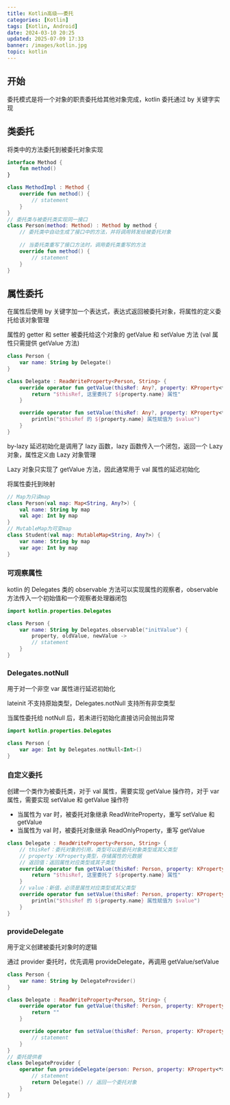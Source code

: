 ```yaml
---
title: Kotlin高级——委托
categories: [Kotlin]
tags: [Kotlin, Android]
date: 2024-03-10 20:25
updated: 2025-07-09 17:33
banner: /images/kotlin.jpg
topic: kotlin
---
```

## 开始

委托模式是将一个对象的职责委托给其他对象完成，kotlin 委托通过 by 关键字实现

## 类委托

将类中的方法委托到被委托对象实现

``` kotlin
interface Method {
    fun method()
}

class MethodImpl : Method {
    override fun method() {
        // statement
    }
}
// 委托类与被委托类实现同一接口
class Person(method: Method) : Method by method {
    // 委托类中自动生成了接口中的方法，并将调用转发给被委托对象
    
    // 当委托类重写了接口方法时，调用委托类重写的方法
    override fun method() {
        // statement
    }
}
```

## 属性委托

在属性后使用 by 关键字加一个表达式，表达式返回被委托对象，将属性的定义委托给该对象管理

属性的 getter 和 setter 被委托给这个对象的 getValue 和 setValue 方法 (val 属性只需提供 getValue 方法)

``` kotlin
class Person {
    var name: String by Delegate()
}

class Delegate : ReadWriteProperty<Person, String> {
    override operator fun getValue(thisRef: Any?, property: KProperty<*>): String {
        return "$thisRef, 这里委托了 ${property.name} 属性"
    }

    override operator fun setValue(thisRef: Any?, property: KProperty<*>, value: String) {
        println("$thisRef 的 ${property.name} 属性赋值为 $value")
    }
}
```

by-lazy 延迟初始化是调用了 lazy 函数，lazy 函数传入一个闭包，返回一个 Lazy 对象，属性定义由 Lazy 对象管理

Lazy 对象只实现了 getValue 方法，因此通常用于 val 属性的延迟初始化

将属性委托到映射

``` kotlin
// Map为只读map
class Person(val map: Map<String, Any?>) {
    val name: String by map
    val age: Int by map
}
// MutableMap为可变map
class Student(val map: MutableMap<String, Any?>) {
    var name: String by map
    var age: Int by map
}
```

### 可观察属性

kotlin 的 Delegates 类的 observable 方法可以实现属性的观察者，observable 方法传入一个初始值和一个观察者处理器闭包

``` kotlin
import kotlin.properties.Delegates

class Person {
    var name: String by Delegates.observable("initValue") {
        property, oldValue, newValue -> 
        // statement
    }
}
```

### Delegates.notNull

用于对一个非空 var 属性进行延迟初始化

lateinit 不支持原始类型，Delegates.notNull 支持所有非空类型

当属性委托给 notNull 后，若未进行初始化直接访问会抛出异常

``` kotlin
import kotlin.properties.Delegates

class Person {
   	var age: Int by Delegates.notNull<Int>()
}
```

### 自定义委托

创建一个类作为被委托类，对于 val 属性，需要实现 getValue 操作符，对于 var 属性，需要实现 setValue 和 getValue 操作符

- 当属性为 var 时，被委托对象继承 ReadWriteProperty，重写 setValue 和 getValue
- 当属性为 val 时，被委托对象继承 ReadOnlyProperty，重写 getValue

``` kotlin
class Delegate : ReadWriteProperty<Person, String> {
    // thisRef：委托对象的引用，类型可以是委托对象类型或其父类型
    // property：KProperty类型，存储属性的元数据
    // 返回值：返回属性对应类型或其子类型
    override operator fun getValue(thisRef: Person, property: KProperty<*>): String {
        return "$thisRef, 这里委托了 ${property.name} 属性"
    }
	// value：新值，必须是属性对应类型或其父类型
    override operator fun setValue(thisRef: Person, property: KProperty<*>, value: String) {
        println("$thisRef 的 ${property.name} 属性赋值为 $value")
    }
}
```

### provideDelegate

用于定义创建被委托对象时的逻辑

通过 provider 委托时，优先调用 provideDelegate，再调用 getValue/setValue

``` kotlin
class Person {
    var name: String by DelegateProvider()
}

class Delegate : ReadWriteProperty<Person, String> {
    override operator fun getValue(thisRef: Person, property: KProperty<*>): String {
        return ""
    }

    override operator fun setValue(thisRef: Person, property: KProperty<*>, value: String) {
        // statement
    }
}
// 委托提供者
class DelegateProvider {
    operator fun provideDelegate(person: Person, property: KProperty<*>) : ReadWriteProperty<Person, String> {
        // statement
        return Delegate() // 返回一个委托对象
    }
}
```
